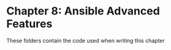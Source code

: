 # Chapter 8: Ansible Advanced Features
These folders contain the code used when writing this chapter
